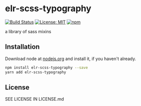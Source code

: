 # elr-scss-typography

[![Build Status](https://travis-ci.com/Beth3346/elr-scss-typography.svg?branch=master)](https://travis-ci.com/Beth3346/elr-scss-typography)
[![License: MIT](https://img.shields.io/badge/License-MIT-yellow.svg)](https://opensource.org/licenses/MIT)
[![npm](https://img.shields.io/npm/dm/elr-scss-typography.svg?style=flat)](https://npmjs.com/package/elr-scss-typography)

a library of sass mixins

## Installation

Download node at [nodejs.org](http://nodejs.org) and install it, if you haven't already.

```sh
npm install elr-scss-typography --save
yarn add elr-scss-typography
```

## License

SEE LICENSE IN LICENSE.md
